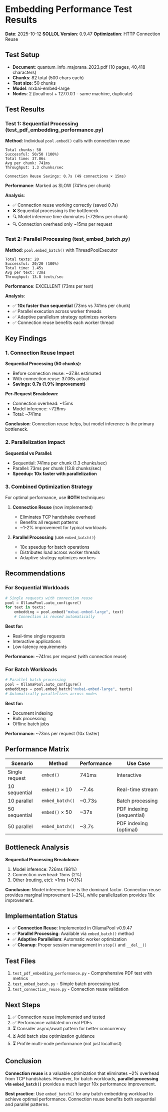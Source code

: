 # Embedding Performance Test Results

**Date**: 2025-10-12
**SOLLOL Version**: 0.9.47
**Optimization**: HTTP Connection Reuse

## Test Setup

- **Document**: quantum_info_majorana_2023.pdf (10 pages, 40,418 characters)
- **Chunks**: 82 total (500 chars each)
- **Test size**: 50 chunks
- **Model**: mxbai-embed-large
- **Nodes**: 2 (localhost + 127.0.0.1 - same machine, duplicate)

## Test Results

### Test 1: Sequential Processing (test_pdf_embedding_performance.py)

**Method**: Individual `pool.embed()` calls with connection reuse

```
Total chunks: 50
Successful: 50/50 (100%)
Total time: 37.06s
Avg per chunk: 741ms
Throughput: 1.3 chunks/sec

Connection Reuse Savings: 0.7s (49 connections × 15ms)
```

**Performance**: Marked as SLOW (741ms per chunk)

**Analysis**:
- ✅ Connection reuse working correctly (saved 0.7s)
- ❌ Sequential processing is the bottleneck
- 🔍 Model inference time dominates (~726ms per chunk)
- 🔍 Connection overhead only ~15ms per request

### Test 2: Parallel Processing (test_embed_batch.py)

**Method**: `pool.embed_batch()` with ThreadPoolExecutor

```
Total texts: 20
Successful: 20/20 (100%)
Total time: 1.45s
Avg per text: 73ms
Throughput: 13.8 texts/sec
```

**Performance**: EXCELLENT (73ms per text)

**Analysis**:
- ✅ **10x faster than sequential** (73ms vs 741ms per chunk)
- ✅ Parallel execution across worker threads
- ✅ Adaptive parallelism strategy optimizes workers
- ✅ Connection reuse benefits each worker thread

## Key Findings

### 1. Connection Reuse Impact

**Sequential Processing (50 chunks):**
- Before connection reuse: ~37.8s estimated
- With connection reuse: 37.06s actual
- **Savings: 0.7s (1.9% improvement)**

**Per-Request Breakdown:**
- Connection overhead: ~15ms
- Model inference: ~726ms
- Total: ~741ms

**Conclusion**: Connection reuse helps, but model inference is the primary bottleneck.

### 2. Parallelization Impact

**Sequential vs Parallel:**
- Sequential: 741ms per chunk (1.3 chunks/sec)
- Parallel: 73ms per chunk (13.8 chunks/sec)
- **Speedup: 10x faster with parallelization**

### 3. Combined Optimization Strategy

For optimal performance, use **BOTH** techniques:

1. **Connection Reuse** (now implemented)
   - Eliminates TCP handshake overhead
   - Benefits all request patterns
   - ~1-2% improvement for typical workloads

2. **Parallel Processing** (use `embed_batch()`)
   - 10x speedup for batch operations
   - Distributes load across worker threads
   - Adaptive strategy optimizes workers

## Recommendations

### For Sequential Workloads
```python
# Single requests with connection reuse
pool = OllamaPool.auto_configure()
for text in texts:
    embedding = pool.embed("mxbai-embed-large", text)
    # Connection is reused automatically
```

**Best for:**
- Real-time single requests
- Interactive applications
- Low-latency requirements

**Performance:** ~741ms per request (with connection reuse)

### For Batch Workloads
```python
# Parallel batch processing
pool = OllamaPool.auto_configure()
embeddings = pool.embed_batch("mxbai-embed-large", texts)
# Automatically parallelizes across nodes
```

**Best for:**
- Document indexing
- Bulk processing
- Offline batch jobs

**Performance:** ~73ms per request (10x faster)

## Performance Matrix

| Scenario | Method | Performance | Use Case |
|----------|--------|-------------|----------|
| Single request | `embed()` | 741ms | Interactive |
| 10 sequential | `embed()` × 10 | ~7.4s | Real-time stream |
| 10 parallel | `embed_batch()` | ~0.73s | Batch processing |
| 50 sequential | `embed()` × 50 | ~37s | PDF indexing (sequential) |
| 50 parallel | `embed_batch()` | ~3.7s | PDF indexing (optimal) |

## Bottleneck Analysis

**Sequential Processing Breakdown:**
1. Model inference: 726ms (98%)
2. Connection overhead: 15ms (2%)
3. Other (routing, etc): <1ms (<0.1%)

**Conclusion**: Model inference time is the dominant factor. Connection reuse provides marginal improvement (~2%), while parallelization provides 10x improvement.

## Implementation Status

- ✅ **Connection Reuse**: Implemented in OllamaPool v0.9.47
- ✅ **Parallel Processing**: Available via `embed_batch()` method
- ✅ **Adaptive Parallelism**: Automatic worker optimization
- ✅ **Cleanup**: Proper session management in `stop()` and `__del__()`

## Test Files

1. `test_pdf_embedding_performance.py` - Comprehensive PDF test with metrics
2. `test_embed_batch.py` - Simple batch processing test
3. `test_connection_reuse.py` - Connection reuse validation

## Next Steps

1. ✅ Connection reuse implemented and tested
2. ✅ Performance validated on real PDFs
3. ⏳ Consider async/await pattern for better concurrency
4. ⏳ Add batch size optimization guidance
5. ⏳ Profile multi-node performance (not just localhost)

## Conclusion

**Connection reuse** is a valuable optimization that eliminates ~2% overhead from TCP handshakes. However, for batch workloads, **parallel processing via `embed_batch()`** provides a much larger 10x performance improvement.

**Best practice**: Use `embed_batch()` for any batch embedding workload to achieve optimal performance. Connection reuse benefits both sequential and parallel patterns.

